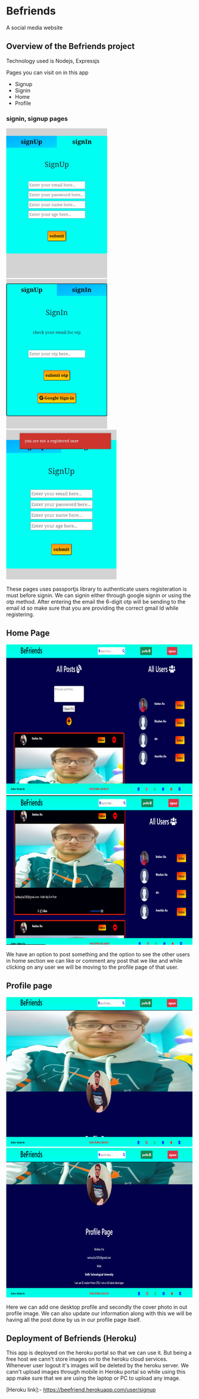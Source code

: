 # Befriends
A social media website


## Overview of the Befriends project

Technology used is Nodejs, Expressjs

Pages you can visit on in this app

* Signup
* Signin
* Home
* Profile

### signin, signup pages

<img src="assets/images/signup.jpeg" height="400"> <img src="assets/images/signin.jpeg" height="400">  <img src="assets/images/not_reg.jpeg" height="400">

These pages uses passportjs library to authenticate users registeration is must before signin.
We can signin either through google signin or using the otp method. After entering the email the 6-digit otp will be sending to the email id so make sure that you are providing the correct gmail Id while registering.



## Home Page

<img src="assets/images/home1.png" height="400" width="500"> <img src="assets/images/home2.png" height="400" width="500">  

We have an option to post something and the option to see the other users in home section we can like or comment any post that we like and while clicking on any user we will be moving to the profile page of that user.



## Profile page

<img src="assets/images/profile1.png" height="400" width="500"> <img src="assets/images/profile2.png" height="400" width="500">  

Here we can add one desktop profile and secondly the cover photo in out profile image. We can also update our information along with this we will be having all the post done by us in our profile page itself.

## Deployment of Befriends (Heroku)

This app is deployed on the heroku portal so that we can use it. But being a free host we cann't store images on to the heroku cloud services. Whenever user logout it's images will be deleted by the heroku server. We cann't upload images through mobile in Heroku portal so while using this app make sure that we are using the laptop or PC to upload any image.


[Heroku link]:- https://beefriend.herokuapp.com/user/signup
